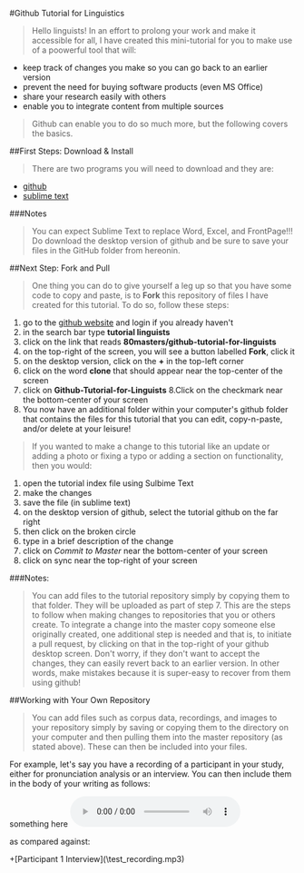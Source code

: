 #Github Tutorial for Linguistics

> Hello linguists!  In an effort to prolong your work and make it accessible for all, I have created this mini-tutorial for you to make use of a poowerful tool that will:
* keep track of changes you make so you can go back to an earlier version
* prevent the need for buying software products (even MS Office)
* share your research easily with others
* enable you to integrate content from multiple sources

>Github can enable you to do so much more, but the following covers the basics.
 

##First Steps: Download & Install

> There are two programs you will need to download and they are:
+ [github](https://desktop.github.com/)
+ [sublime text](http://www.sublimetext.com/2)

###Notes
> You can expect Sublime Text to replace Word, Excel, and FrontPage!!!
> Do download the desktop version of github and be sure to save your files in the GitHub folder from hereonin.

##Next Step: Fork and Pull
>One thing you can do to give yourself a leg up so that you have some code to copy and paste, is to **Fork** this repository of files I have created for this tutorial.  To do so, follow these steps:

1. go to the [github website](https://github.com) and login if you already haven't
2. in the search bar type **tutorial linguists**
3. click on the link that reads **80masters/github-tutorial-for-linguists**
4. on the top-right of the screen, you will see a button labelled **Fork**, click it
5. on the desktop version, click on the **\+** in the top-left corner
6. click on the word **clone** that should appear near the top-center of the screen
7. click on **Github-Tutorial-for-Linguists**
8.Click on the checkmark near the bottom-center of your screen 
9. You now have an additional folder within your computer's github folder that contains the files for this tutorial that you can edit, copy-n-paste, and/or delete at your leisure!

>If you wanted to make a change to this tutorial like an update or adding a photo or fixing a typo or adding a section on functionality, then you would:
1. open the tutorial index file using Sulbime Text
2. make the changes
3. save the file \(in sublime text\)
4. on the desktop version of github, select the tutorial github on the far right
5. then click on the broken circle
6. type in a brief description of the change
7. click on *Commit to Master* near the bottom-center of your screen
8. click on sync near the top-right of your screen

###Notes:
> You can add files to the tutorial repository simply by copying them to that folder.  They will be uploaded as part of step 7.
> This are the steps to follow when making changes to repositories that you or others create.  To integrate a change into the master copy someone else originally created, one additional step is needed and that is, to initiate a pull request, by clicking on that in the top-right of your github desktop screen.  Don't worry, if they don't want to accept the changes, they can easily revert back to an earlier version. In other words, make mistakes because it is super-easy to recover from them using github!

##Working with Your Own Repository
> You can add files such as corpus data, recordings, and images to your repository simply by saving or copying them to the directory on your computer and then pulling them into the master repository \(as stated above\).  These can then be included into your files.

<p> For example, let's say you have a recording of a participant in your study, either for pronunciation analysis or an interview.  You can then include them in the body of your writing as follows:

<p> something here <audio controls>	<source src="https://github.com/80masters/Github-Tutorial-for-Linguists/test_recording.mp3"> <type='audio/mp3'> </audio>

<p> as compared against:

<p> +[Participant 1 Interview](\test_recording.mp3)